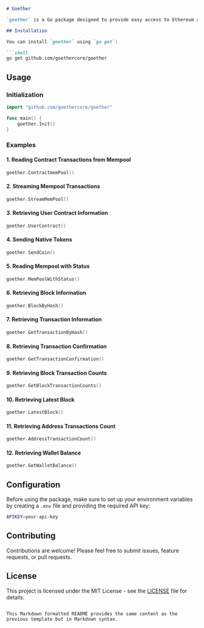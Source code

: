 

```markdown
# Goether

`goether` is a Go package designed to provide easy access to Ethereum and Ethereum-compatible blockchain functionalities, such as interacting with smart contracts, reading the mempool for pending transactions, accessing block information, and more.

## Installation

You can install `goether` using `go get`:

```shell
go get github.com/goethercore/goether

```

## Usage

### Initialization

```go
import "github.com/goethercore/goether"

func main() {
    goether.Init()
}
```

### Examples

#### 1. Reading Contract Transactions from Mempool

```go
goether.ContractmemPool()
```

#### 2. Streaming Mempool Transactions

```go
goether.StreamMemPool()
```

#### 3. Retrieving User Contract Information

```go
goether.UserContract()
```

#### 4. Sending Native Tokens

```go
goether.SendCoin()
```

#### 5. Reading Mempool with Status

```go
goether.MemPoolWithStatus()
```

#### 6. Retrieving Block Information

```go
goether.BlockByHash()
```

#### 7. Retrieving Transaction Information

```go
goether.GetTransactionByHash()
```

#### 8. Retrieving Transaction Confirmation

```go
goether.GetTransactionConfirmation()
```

#### 9. Retrieving Block Transaction Counts

```go
goether.GetBlockTransactionCounts()
```

#### 10. Retrieving Latest Block

```go
goether.LatestBlock()
```

#### 11. Retrieving Address Transactions Count

```go
goether.AddressTransactionCount()
```

#### 12. Retrieving Wallet Balance

```go
goether.GetWalletBalance()
```

## Configuration

Before using the package, make sure to set up your environment variables by creating a `.env` file and providing the required API key:

```sh
APIKEY=your-api-key
```

## Contributing

Contributions are welcome! Please feel free to submit issues, feature requests, or pull requests.

## License

This project is licensed under the MIT License - see the [LICENSE](LICENSE) file for details.
```

This Markdown formatted README provides the same content as the previous template but in Markdown syntax.
